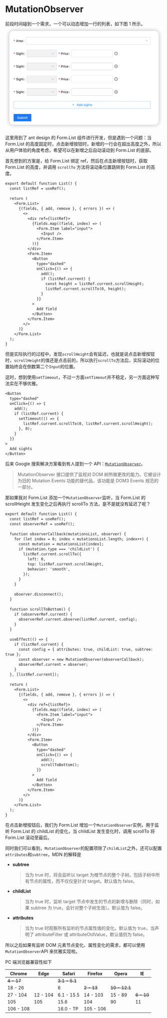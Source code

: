 # MutationObserver

前段时间碰到一个需求，一个可以动态增加一行的列表，如下图 1 所示。
![alt 图1](../images/mutation-observer-1.jpg)

这里用到了 ant design 的 Form.List 组件进行开发，但是遇到一个问题：当 Form.List 的高度固定时，点击新增按钮时，新增的一行会在超出高度之外，所以从用户体验的角度考虑，希望可以在新增之后自动滚动到 Form.List 的底部。

首先想到的方案是，给 Form.List 绑定 ref，然后在点击新增按钮时，获取 Form.List 的高度，并调用 `scrollTo` 方法将滚动条位置跳转到 Form.List 的高度。

```tsx
export default function List() {
  const listRef = useRef();

  return (
    <Form.List>
      {(fields, { add, remove }, { errors }) => (
        <>
          <div ref={listRef}>
            {fields.map((field, index) => (
              <Form.Item label="input">
                <Input />
              </Form.Item>
            ))}
          </div>
          <Form.Item>
            <Button
              type="dashed"
              onClick={() => {
                add();
                if (listRef.current) {
                  const height = listRef.current.scrollHeight;
                  listRef.current.scrollTo(0, height);
                }
              }}
            >
              Add field
            </Button>
          </Form.Item>
        </>
      )}
    </Form.List>
  );
}
```

但是实际执行的过程中，发现`scrollHeight`会有延迟，也就是说点击新增按钮时，`scrollHeight`的值还是点击前的，所以执行`scrollTo`方法后，实际滚动的位置始终会在倒数第二个`Input`的位置。

这时，想到使用`setTimeout`，不过一方面`setTimeout`并不稳定，另一方面这种写法实在不够优雅。

```tsx
<Button
  type="dashed"
  onClick={() => {
    add();
    if (listRef.current) {
      setTimeout(() => {
        listRef.current.scrollTo(0, listRef.current.scrollHeight);
      }, 0);
    }
  }}
>
  Add sights
</Button>
```

后来 Google 搜索解决方案看到有人提到一个 API：[`MutationObserver`](https://developer.mozilla.org/zh-CN/docs/Web/API/MutationObserver)。

> MutationObserver 接口提供了监视对 DOM 树所做更改的能力。它被设计为旧的 Mutation Events 功能的替代品，该功能是 DOM3 Events 规范的一部分。

那如果我对 Form.List 添加一个`MutationObserver`监听，当 Form.List 的 scrollHeight 发生变化之后再执行 scrollTo 方法，是不是就没有延迟了呢？

```tsx
export default function List() {
  const listRef = useRef();
  const observerRef = useRef();

  function observerCallback(mutationsList, observer) {
    for (let index = 0; index < mutationsList.length; index++) {
      const mutation = mutationsList[index];
      if (mutation.type === 'childList') {
        listRef.current.scrollTo({
          left: 0,
          top: listRef.current.scrollHeight,
          behavior: 'smooth',
        });
      }
    }

    observer.disconnect();
  }

  function scrollToBottom() {
    if (observerRef.current) {
      observerRef.current.observe(listRef.current, config);
    }
  }

  useEffect(() => {
    if (listRef.current) {
      const config = { attributes: true, childList: true, subtree: true };
      const observer = new MutationObserver(observerCallback);
      observerRef.current = observer;
    }
  }, [listRef.current]);

  return (
    <Form.List>
      {(fields, { add, remove }, { errors }) => (
        <>
          <div ref={listRef}>
            {fields.map((field, index) => (
              <Form.Item label="input">
                <Input />
              </Form.Item>
            ))}
          </div>
          <Form.Item>
            <Button
              type="dashed"
              onClick={() => {
                add();
                scrollToBottom();
              }}
            >
              Add field
            </Button>
          </Form.Item>
        </>
      )}
    </Form.List>
  );
}
```

在点击新增按钮后，我们为 Form.List 增加一个`MutationObserver`实例，用于监听 Form.List 的 childList 的变化，当 childList 发生变化时，调用 scrollTo 将 Form.List 滚动至最后。

同时我们可以看到，`MutationObserver`的配置项除了`childList`之外，还可以配置`attributes`和`subtree`，MDN 的解释是

- **subtree**
  > 当为 true 时，将会监听以 target 为根节点的整个子树。包括子树中所有节点的属性，而不仅仅是针对 target。默认值为 false。
- **childList**
  > 当为 true 时，监听 target 节点中发生的节点的新增与删除（同时，如果 subtree 为 true，会针对整个子树生效）。默认值为 false。
- **attributes**
  > 当为 true 时观察所有监听的节点属性值的变化。默认值为 true，当声明了 attributeFilter 或 attributeOldValue，默认值则为 false。

所以之后如果有监听 DOM 元素节点变化、属性变化的需求，都可以使用`MutationObserver`API 来优雅实现啦。

PC 端浏览器兼容性如下

| Chrome     | Edge     | Safari        | Firefox    | Opera         | IE         |
| ---------- | -------- | ------------- | ---------- | ------------- | ---------- |
| ~~4 - 17~~ |          | ~~3.1 - 5.1~~ |            |               |            |
| 18 - 26    |          | 6             | ~~2 - 13~~ | ~~10 - 12.1~~ |            |
| 27 - 104   | 12 - 104 | 6.1 - 15.5    | 14 - 103   | 15 - 89       | ~~6 - 10~~ |
| 105        | 105      | 15.6          | 104        | 90            | 11         |
| 106 - 108  |          | 16.0 - TP     | 105 - 106  |               |            |
